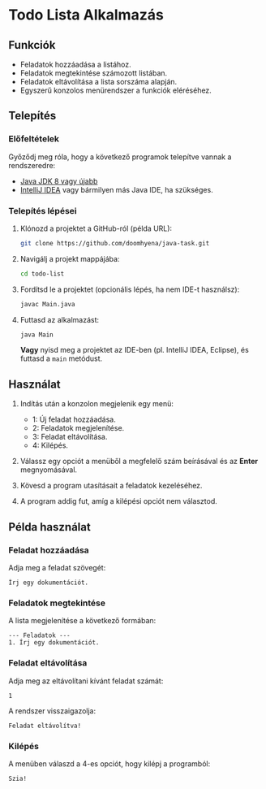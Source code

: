 # Todo Lista Alkalmazás

## Funkciók
- Feladatok hozzáadása a listához.
- Feladatok megtekintése számozott listában.
- Feladatok eltávolítása a lista sorszáma alapján.
- Egyszerű konzolos menürendszer a funkciók eléréséhez.

## Telepítés

### Előfeltételek

Győződj meg róla, hogy a következő programok telepítve vannak a rendszeredre:
- [Java JDK 8 vagy újabb](https://adoptopenjdk.net/)
- [IntelliJ IDEA](https://www.jetbrains.com/idea/download/?section=windows) vagy bármilyen más Java IDE, ha szükséges.

### Telepítés lépései

1. Klónozd a projektet a GitHub-ról (példa URL):
   ```bash
   git clone https://github.com/doomhyena/java-task.git
   ```

2. Navigálj a projekt mappájába:
   ```bash
   cd todo-list
   ```

3. Fordítsd le a projektet (opcionális lépés, ha nem IDE-t használsz):
   ```bash
   javac Main.java
   ```

4. Futtasd az alkalmazást:
   ```bash
   java Main
   ```

   **Vagy** nyisd meg a projektet az IDE-ben (pl. IntelliJ IDEA, Eclipse), és futtasd a `main` metódust.

## Használat

1. Indítás után a konzolon megjelenik egy menü:
   - 1: Új feladat hozzáadása.
   - 2: Feladatok megjelenítése.
   - 3: Feladat eltávolítása.
   - 4: Kilépés.

2. Válassz egy opciót a menüből a megfelelő szám beírásával és az **Enter** megnyomásával.

3. Kövesd a program utasításait a feladatok kezeléséhez.

4. A program addig fut, amíg a kilépési opciót nem választod.

## Példa használat

### Feladat hozzáadása
Adja meg a feladat szövegét:
```plaintext
Írj egy dokumentációt.
```

### Feladatok megtekintése
A lista megjelenítése a következő formában:
```plaintext
--- Feladatok ---
1. Írj egy dokumentációt.
```

### Feladat eltávolítása
Adja meg az eltávolítani kívánt feladat számát:
```plaintext
1
```

A rendszer visszaigazolja:
```plaintext
Feladat eltávolítva!
```

### Kilépés
A menüben válaszd a 4-es opciót, hogy kilépj a programból:
```plaintext
Szia!
```
